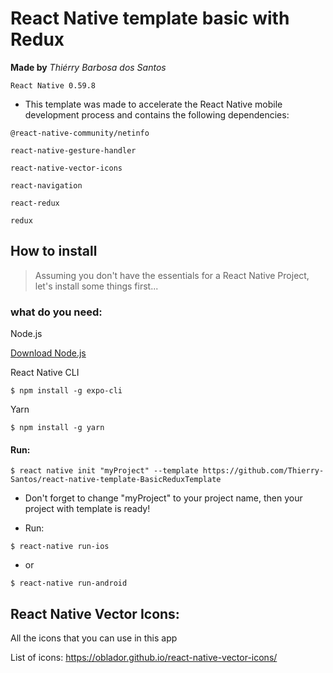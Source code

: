 # React Native template basic with Redux

**Made by** *Thiérry Barbosa dos Santos*

`React Native 0.59.8`

 - This template was made to accelerate the React Native mobile development process and contains the following dependencies:
 
 `@react-native-community/netinfo`
 
 `react-native-gesture-handler`
 
 `react-native-vector-icons`
 
 `react-navigation`
 
 `react-redux`
 
 `redux`

## How to install

> Assuming you don't have the essentials for a React Native Project, let's install some things first...

### what do you need:

Node.js

[Download Node.js](https://nodejs.org/en/download/)

React Native CLI
```
$ npm install -g expo-cli
```

Yarn
```
$ npm install -g yarn
```

#### Run:
```
$ react native init "myProject" --template https://github.com/Thierry-Santos/react-native-template-BasicReduxTemplate 
```
 - Don't forget to change "myProject" to your project name, then your project with template is ready!
 
 - Run: 
 ```
 $ react-native run-ios
 ``` 
 - or
 ```
 $ react-native run-android
 ```

## React Native Vector Icons:

All the icons that you can use in this app

List of icons: https://oblador.github.io/react-native-vector-icons/
